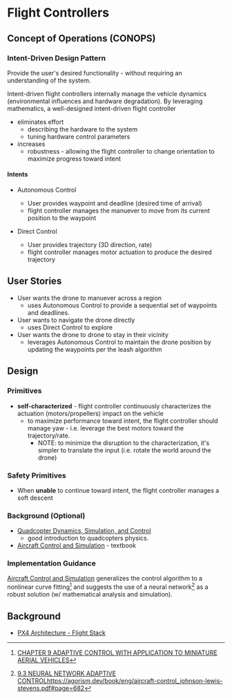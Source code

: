 Flight Controllers
================================================================================
<!-- what is this library -->

Concept of Operations (CONOPS)
--------------------------------------------------------------------------------
### Intent-Driven Design Pattern
Provide the user's desired functionality - without requiring an understanding
of the system.

Intent-driven flight controllers internally manage the vehicle dynamics
(environmental influences and hardware degradation). By leveraging mathematics,
a well-designed intent-driven flight controller
* eliminates effort
    * describing the hardware to the system
    * tuning hardware control parameters
* increases
    * robustness - allowing the flight controller to change orientation
        to maximize progress toward intent

#### Intents
* Autonomous Control
    * User provides waypoint and deadline (desired time of arrival)
    * flight controller manages the manuever to move from its current
        position to the waypoint

* Direct Control
    * User provides trajectory (3D direction, rate)
    * flight controller manages motor actuation to produce the desired
        trajectory

User Stories
--------------------------------------------------------------------------------
* User wants the drone to manuever across a region
    * uses Autonomous Control to provide a sequential set of waypoints and
        deadlines.
* User wants to navigate the drone directly
    * uses Direct Control to explore
* User wants the drone to drone to stay in their vicinity
    * leverages Autonomous Control to maintain the drone position by updating
        the waypoints per the leash algorithm

Design
--------------------------------------------------------------------------------
### Primitives
* **self-characterized** - flight controller continuously characterizes the
   actuation (motors/propellers) impact on the vehicle
   * to maximize performance toward intent, the flight controller should
        manage yaw - i.e. leverage the best motors toward the trajectory/rate.
        * NOTE: to minimize the disruption to the characterization, it's
                simpler to translate the input (i.e. rotate the world around
                the drone)

### Safety Primitives
* When **unable** to continue toward intent, the flight controller manages a soft descent

### Background (Optional)
* [Quadcopter Dynamics, Simulation, and Control](https://andrew.gibiansky.com/downloads/pdf/Quadcopter%20Dynamics,%20Simulation,%20and%20Control.pdf)
    - good introduction to quadcopters physics.
* [Aircraft Control and Simulation](https://agorism.dev/book/eng/aircraft-control_johnson-lewis-stevens.pdf) - textbook


### Implementation Guidance
[Aircraft Control and Simulation](https://agorism.dev/book/eng/aircraft-control_johnson-lewis-stevens.pdf) generalizes the control algorithm to
a nonlinear curve fitting[^1] and suggests the use of a neural network[^2] as a
robust solution (w/ mathematical analysis and simulation).





Background
--------------------------------------------------------------------------------
* [PX4 Architecture - Flight Stack](https://docs.px4.io/main/en/concept/architecture.html#flight-stack)

<!-- foot notes -->
[^1]: [CHAPTER 9 ADAPTIVE CONTROL WITH APPLICATION TO MINIATURE AERIAL VEHICLES](https://agorism.dev/book/eng/aircraft-control_johnson-lewis-stevens.pdf#page=678)

[^2]: [9.3 NEURAL NETWORK ADAPTIVE CONTROL]()https://agorism.dev/book/eng/aircraft-control_johnson-lewis-stevens.pdf#page=682

